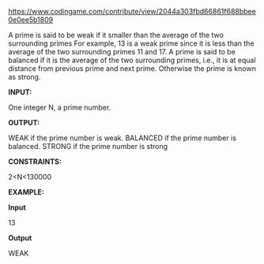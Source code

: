 
https://www.codingame.com/contribute/view/2044a303fbd66861f688bbee0e0ee5b1809

A prime is said to be weak if it smaller than the average of the two surrounding primes
For example, 13 is a weak prime since it is less than the average of the two surrounding primes 11 and 17.
A prime is said to be balanced if it is the average of the two surrounding primes, i.e., it is at equal distance from previous prime and next prime.
Otherwise the prime is known as strong.

**INPUT:**

One integer N, a prime number.

**OUTPUT:**

WEAK if the prime number is weak.
BALANCED if the prime number is balanced.
STRONG if the prime number is strong

**CONSTRAINTS:**

2<N<130000

**EXAMPLE:**

**Input**

13

**Output**

WEAK
